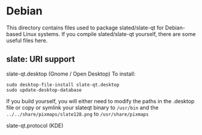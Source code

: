 
Debian
====================
This directory contains files used to package slated/slate-qt
for Debian-based Linux systems. If you compile slated/slate-qt yourself, there are some useful files here.

## slate: URI support ##


slate-qt.desktop  (Gnome / Open Desktop)
To install:

	sudo desktop-file-install slate-qt.desktop
	sudo update-desktop-database

If you build yourself, you will either need to modify the paths in
the .desktop file or copy or symlink your slateqt binary to `/usr/bin`
and the `../../share/pixmaps/slate128.png` to `/usr/share/pixmaps`

slate-qt.protocol (KDE)

